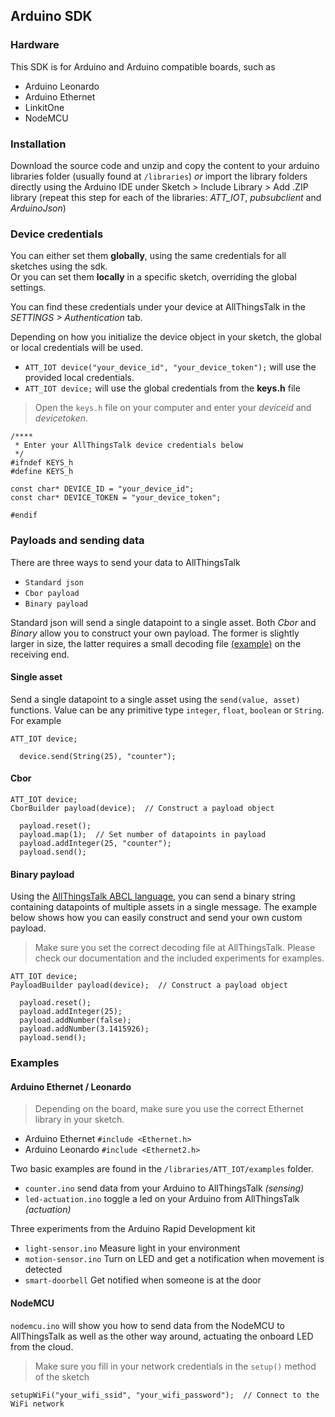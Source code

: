 Arduino SDK
---

### Hardware

This SDK is for Arduino and Arduino compatible boards, such as
- Arduino Leonardo
- Arduino Ethernet
- LinkitOne
- NodeMCU

### Installation

Download the source code and unzip and copy the content to your arduino libraries folder (usually found at `/libraries`) _or_ import the library folders directly using the Arduino IDE under Sketch > Include Library > Add .ZIP library (repeat this step for each of the libraries: *ATT_IOT*, *pubsubclient* and _ArduinoJson_)

### Device credentials

You can either set them **globally**, using the same credentials for all sketches using the sdk.<br>
Or you can set them **locally** in a specific sketch, overriding the global settings.

You can find these credentials under your device at AllThingsTalk in the _SETTINGS > Authentication_ tab.

Depending on how you initialize the device object in your sketch, the global or local credentials will be used.

* `ATT_IOT device("your_device_id", "your_device_token");` will use the provided local credentials.
* `ATT_IOT device;` will use the global credentials from the **keys.h** file

> Open the `keys.h` file on your computer and enter your _deviceid_ and _devicetoken_.

```
/****
 * Enter your AllThingsTalk device credentials below
 */
#ifndef KEYS_h
#define KEYS_h

const char* DEVICE_ID = "your_device_id";
const char* DEVICE_TOKEN = "your_device_token";

#endif
```

### Payloads and sending data

There are three ways to send your data to AllThingsTalk

* `Standard json`
* `Cbor payload`
* `Binary payload`

Standard json will send a single datapoint to a single asset. Both _Cbor_ and _Binary_ allow you to construct your own payload. The former is slightly larger in size, the latter requires a small decoding file [(example)](https://github.com/allthingstalk/arduino-nbiot-sdk/blob/master/examples/counter/nbiot-counter-payload-definition.json) on the receiving end.

#### Single asset

Send a single datapoint to a single asset using the `send(value, asset)` functions. Value can be any primitive type `integer`, `float`, `boolean` or `String`. For example

```
ATT_IOT device;
```
```
  device.send(String(25), "counter");
```

#### Cbor

```
ATT_IOT device;
CborBuilder payload(device);  // Construct a payload object
```
```
  payload.reset();
  payload.map(1);  // Set number of datapoints in payload
  payload.addInteger(25, "counter");
  payload.send();
```

#### Binary payload

Using the [AllThingsTalk ABCL language](http://docs.allthingstalk.com/developers/custom-payload-conversion/), you can send a binary string containing datapoints of multiple assets in a single message. The example below shows how you can easily construct and send your own custom payload.

> Make sure you set the correct decoding file at AllThingsTalk. Please check our documentation and the included experiments for examples.

```
ATT_IOT device;
PayloadBuilder payload(device);  // Construct a payload object
```
```
  payload.reset();
  payload.addInteger(25);
  payload.addNumber(false);
  payload.addNumber(3.1415926);
  payload.send();
```

### Examples

#### Arduino Ethernet / Leonardo

> Depending on the board, make sure you use the correct Ethernet library in your sketch.
* Arduino Ethernet `#include <Ethernet.h>`
* Arduino Leonardo `#include <Ethernet2.h>`

Two basic examples are found in the `/libraries/ATT_IOT/examples` folder.
* `counter.ino` send data from your Arduino to AllThingsTalk _(sensing)_
* `led-actuation.ino` toggle a led on your Arduino from AllThingsTalk _(actuation)_

Three experiments from the Arduino Rapid Development kit
* `light-sensor.ino` Measure light in your environment
* `motion-sensor.ino` Turn on LED and get a notification when movement is detected
* `smart-doorbell` Get notified when someone is at the door

#### NodeMCU

`nodemcu.ino` will show you how to send data from the NodeMCU to AllThingsTalk as well as the other way around, actuating the onboard LED from the cloud.

> Make sure you fill in your network credentials in the `setup()` method of the sketch
```
setupWiFi("your_wifi_ssid", "your_wifi_password");  // Connect to the WiFi network
```